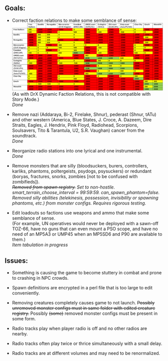 ## Goals:

- Correct faction relations to make some semblance of sense:
![STALKER_faction_relations_differential.png](https://github.com/GitWasAMistakeItsNothingButTrash/STALKER-Anomaly/blob/master/STALKER_faction_relations_differential.png)
  (As with DrX Dynamic Faction Relations, this is not compatible with Story Mode.) \
  *Done*

- Remove nazi (Addaraya, Bi-2, Firelake, Shnur), pederast (Shnur, tATu) and other western (America, Blue States, J. Croce, A. Dazeem, Dire Straits, Eagles, J. Hendrix, Pink Floyd, Radiohead, Scorpions, Soulsavers, Tito & Tarantula, U2, S.R. Vaughan) cancer from the soundtrack. \
  *Done*

- Reorganize radio stations into one lyrical and one instrumental. \
  *Done*

- Remove monsters that are silly (bloodsuckers, burers, controllers, karliks, phantoms, poltergeists, psydogs, psysuckers) or redundant (boryas, fractures, snorks, zombies [not to be confused with zombifieds]). \
  *~~Removed from spawn registry.~~ Set to non-hostile. smart_terrain_choose_interval = 99:59:59. can_spawn_phantom=false. Removed silly abilities (telekinesis, possession, invisibility or spawning phantoms, etc.) from monster configs. Requires rigorous testing.*

- Edit loadouts so factions use weapons and ammo that make some semblance of sense. \
(For example, UN operatives would never be deployed with a sawn-off TOZ-66, have no guns that can even mount a PSO scope, and have no need of an MP5A3 or UMP45 when an MP5SD6 and P90 are available to them.) \
  *Item tabulation in progress*


## Issues:

- Something is causing the game to become stuttery in combat and prone to crashing in NPC crowds.

- Spawn definitions are encrypted in a perl file that is too large to edit conveniently.

- Removing creatures completely causes game to not launch. ~~Possibly unremoved monster configs must in same folder with edited creature registry.~~ Possibly ~~(some)~~ removed monster configs must be present in some form.

- Radio tracks play when player radio is off and no other radios are nearby.

- Radio tracks often play twice or thrice simultaneously with a small delay.

- Radio tracks are at different volumes and may need to be renormalized.
